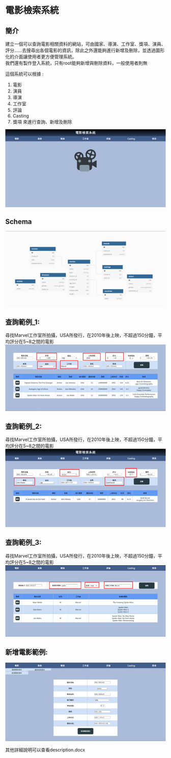 # 電影檢索系統

## 簡介
建立一個可以查詢電影相關資料的網站，可由國家、導演、工作室、獎項、演員、評分……去搜尋出各個電影的資訊，除此之外還能夠進行新增及刪除，並透過圖形化的介面讓使用者更方便管理系統。
<br>
我們還有製作登入系統，只有root能夠新增與刪除資料，一般使用者則無
<br>

這個系統可以根據 :
1. 電影
2. 演員
3. 導演
4. 工作室
5. 評論
6. Casting
7. 獎項
來進行查詢、新增及刪除

![](https://github.com/michael54856/MovieDatabase/blob/main/ReadmeImage/FrontPage.png)

## Schema
![](https://github.com/michael54856/MovieDatabase/blob/main/ReadmeImage/schema.png)


## 查詢範例_1:
尋找Marvel工作室所拍攝，USA所發行，在2010年後上映，不超過150分鐘，平均評分在5~8之間的電影
![](https://github.com/michael54856/MovieDatabase/blob/main/ReadmeImage/query1.png)
## 查詢範例_2:
尋找Marvel工作室所拍攝，USA所發行，在2010年後上映，不超過150分鐘，平均評分在5~8之間的電影
![](https://github.com/michael54856/MovieDatabase/blob/main/ReadmeImage/query2.png)

## 查詢範例_3:
尋找Marvel工作室所拍攝，USA所發行，在2010年後上映，不超過150分鐘，平均評分在5~8之間的電影
![](https://github.com/michael54856/MovieDatabase/blob/main/ReadmeImage/query3.png)

## 新增電影範例:
![](https://github.com/michael54856/MovieDatabase/blob/main/ReadmeImage/insert.png)


其他詳細說明可以查看description.docx